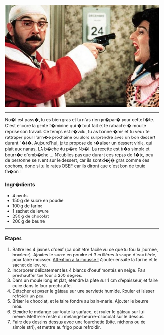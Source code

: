<markdown>

![Croques la b�che du pere Noel](images/noel.jpg)

---

No�l est pass�, tu es bien gras et tu n'as rien pr�par� pour cette f�te. C'est encore la gente f�minine qui � tout fait et te rabache � moulte reprise son travail. Ce temps est r�volu, tu as bonne �me et tu veux te rattraper pour l'ann�e prochaine ou alors surprendre avec un bon dessert durant l'�t�. Aujourd'hui, je te propose de r�aliser un dessert virile, qui plait aux nanas, LA b�che du p�re No�l. La recette est tr�s simple et bourr�e d'emb�che ... N'oublies pas que durant ces repas de f�te, peu de personne se ruent sur le dessert, car ils sont d�j� gras comme des cochons, donc si tu le rates [OSEF](http://fr.wiktionary.org/wiki/OSEF) car ils diront que c'est bon de toute fa�on !

### Ingr�dients

- 4 oeufs
- 150 g de sucre en poudre
- 100 g de farine
- 1 sachet de levure
- 250 g de chocolat
- 200 g de beurre

---

### Etapes

1. Battre les 4 jaunes d'oeuf (ca doit etre facile vu ce que tu fou la journee, branleur). Ajoutes le sucre en poudre et 3 cuillères à soupe d'eau tiède, pour faire mousser. [Attention a la mousse !](http://www.zapiks.fr/attention-a-la-mousse-.html) Ajouter ensuite la farine et le sachet de levure.
2. Incorporer délicatement les 4 blancs d'oeuf montés en neige. Fais prechauffer ton four a 200 degres.
3. Dans un moule long et plat, étendre la pâte sur 1 cm d'épaisseur, et faire cuire dans le four prechauffe.
4. Détacher et poser le gâteau sur une serviette humide. Rouler et laisser refroidir un peu.
5. Briser le chocolat, et le faire fondre au bain-marie. Ajouter le beurre mou.
6. Etendre le mélange sur toute la surface, et rouler le gâteau sur lui-même. Mettre le reste du mélange beurre-chocolat sur le dessus.
7. Faire des dessins dessus avec une fourchette (bite. nichons ou de simple stri), et mettre au frigo pour refroidir.

</markdown>